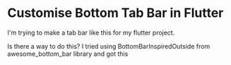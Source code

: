 
# Customise Bottom Tab Bar in Flutter

I'm trying to make a tab bar like this for my flutter project.

Is there a way to do this?
I tried using BottomBarInspiredOutside from awesome_bottom_bar library and got this


        